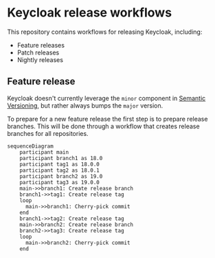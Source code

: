 # Keycloak release workflows

This repository contains workflows for releasing Keycloak, including:

* Feature releases
* Patch releases
* Nightly releases

## Feature release

Keycloak doesn't currently leverage the `minor` component in [Semantic Versioning](https://semver.org/), but rather always bumps the `major` version.

To prepare for a new feature release the first step is to prepare release branches. This will be done through a workflow that creates release branches for all repositories.

```mermaid
sequenceDiagram
    participant main
    participant branch1 as 18.0
    participant tag1 as 18.0.0
    participant tag2 as 18.0.1
    participant branch2 as 19.0
    participant tag3 as 19.0.0
    main->>branch1: Create release branch
    branch1->>tag1: Create release tag
    loop
      main->>branch1: Cherry-pick commit
    end
    branch1->>tag2: Create release tag
    main->>branch2: Create release branch
    branch2->>tag3: Create release tag
    loop
      main->>branch2: Cherry-pick commit
    end
```

